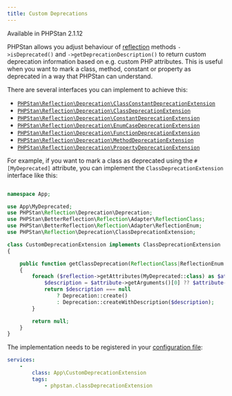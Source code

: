 ```yaml
---
title: Custom Deprecations
---
```


<div class="text-xs inline-block border border-green-600 text-green-600 bg-green-100 rounded px-1 mb-4">Available in PHPStan 2.1.12</div>

PHPStan allows you adjust behaviour of [reflection](/developing-extensions/reflection) methods `->isDeprecated()` and `->getDeprecationDescription()` to return custom deprecation information based on e.g. custom PHP attributes. 
This is useful when you want to mark a class, method, constant or property as deprecated in a way that PHPStan can understand.

There are several interfaces you can implement to achieve this:

- [`PHPStan\Reflection\Deprecation\ClassConstantDeprecationExtension`](https://apiref.phpstan.org/2.1.x/PHPStan.Reflection.Deprecation.ClassConstantDeprecationExtension.html)
- [`PHPStan\Reflection\Deprecation\ClassDeprecationExtension`](https://apiref.phpstan.org/2.1.x/PHPStan.Reflection.Deprecation.ClassDeprecationExtension.html)
- [`PHPStan\Reflection\Deprecation\ConstantDeprecationExtension`](https://apiref.phpstan.org/2.1.x/PHPStan.Reflection.Deprecation.ConstantDeprecationExtension.html)
- [`PHPStan\Reflection\Deprecation\EnumCaseDeprecationExtension`](https://apiref.phpstan.org/2.1.x/PHPStan.Reflection.Deprecation.EnumCaseDeprecationExtension.html)
- [`PHPStan\Reflection\Deprecation\FunctionDeprecationExtension`](https://apiref.phpstan.org/2.1.x/PHPStan.Reflection.Deprecation.FunctionDeprecationExtension.html)
- [`PHPStan\Reflection\Deprecation\MethodDeprecationExtension`](https://apiref.phpstan.org/2.1.x/PHPStan.Reflection.Deprecation.MethodDeprecationExtension.html)
- [`PHPStan\Reflection\Deprecation\PropertyDeprecationExtension`](https://apiref.phpstan.org/2.1.x/PHPStan.Reflection.Deprecation.PropertyDeprecationExtension.html)


For example, if you want to mark a class as deprecated using the `#[MyDeprecated]` attribute, you can implement the `ClassDeprecationExtension` interface like this:

```php

namespace App;

use App\MyDeprecated;
use PHPStan\Reflection\Deprecation\Deprecation;
use PHPStan\BetterReflection\Reflection\Adapter\ReflectionClass;
use PHPStan\BetterReflection\Reflection\Adapter\ReflectionEnum;
use PHPStan\Reflection\Deprecation\ClassDeprecationExtension;

class CustomDeprecationExtension implements ClassDeprecationExtension
{

	public function getClassDeprecation(ReflectionClass|ReflectionEnum $reflection): ?Deprecation
	{
		foreach ($reflection->getAttributes(MyDeprecated::class) as $attribute) {
			$description = $attribute->getArguments()[0] ?? $attribute->getArguments()['description'] ?? null;
			return $description === null
				? Deprecation::create()
				: Deprecation::createWithDescription($description);
		}

		return null;
	}
}
```

The implementation needs to be registered in your [configuration file](/config-reference):

```yaml
services:
	-
		class: App\CustomDeprecationExtension
		tags:
			- phpstan.classDeprecationExtension
```
